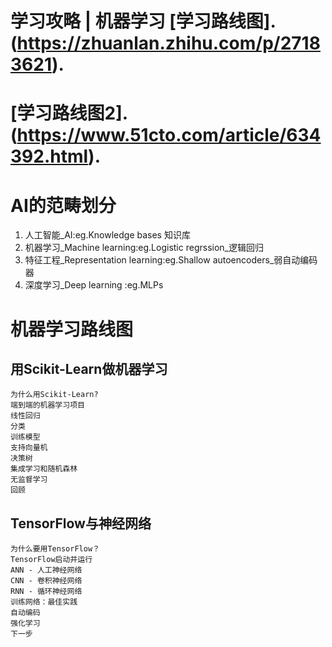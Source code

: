 # 学习攻略 | 机器学习 [学习路线图].(https://zhuanlan.zhihu.com/p/27183621).

# [学习路线图2].(https://www.51cto.com/article/634392.html).


# AI的范畴划分
1. 人工智能_AI:eg.Knowledge bases 知识库
2. 机器学习_Machine learning:eg.Logistic regrssion_逻辑回归
3. 特征工程_Representation learning:eg.Shallow autoencoders_弱自动编码器
4. 深度学习_Deep learning :eg.MLPs



# 机器学习路线图

## 用Scikit-Learn做机器学习
    为什么用Scikit-Learn?
    端到端的机器学习项目
    线性回归
    分类
    训练模型
    支持向量机
    决策树
    集成学习和随机森林
    无监督学习
    回顾
    
## TensorFlow与神经网络
    为什么要用TensorFlow？
    TensorFlow启动并运行
    ANN - 人工神经网络
    CNN - 卷积神经网络
    RNN - 循环神经网络
    训练网络：最佳实践
    自动编码
    强化学习
    下一步
